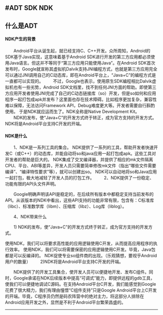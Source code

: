 #ADT SDK NDK 
-------
## 什么是ADT
####  NDK产生的背景
&emsp;&emsp;Android平台从诞生起，就已经支持C、C++开发。众所周知，Android的SDK基于Java实现，这意味着基于Android SDK进行开发的第三方应用都必须使用Java语言。但这并不等同于“第三方应用只能使用Java”。在Android SDK首次发布时，Google就宣称其虚拟机Dalvik支持JNI编程方式，也就是第三方应用完全可以通过JNI调用自己的C动态库，即在Android平台上，“Java+C”的编程方式是一直都可以实现的。
&emsp;&emsp;不过，Google也表示，使用原生SDK编程相比Dalvik虚拟机也有一些劣势，Android SDK文档里，找不到任何JNI方面的帮助。即使第三方应用开发者使用JNI完成了自己的C动态链接库（so）开发，但是so如何和应用程序一起打包成apk并发布？这里面也存在技术障碍。比如程序更加复杂，兼容性难以保障，无法访问Framework API，Debug难度更大等。开发者需要自行斟酌使用。
   于是NDK就应运而生了。NDK全称是Native Development Kit。
　　NDK的发布，使“Java+C”的开发方式终于转正，成为官方支持的开发方式。NDK将是Android平台支持C开发的开端。
  
#### NDK是什么
　　1、NDK是一系列工具的集合。
NDK提供了一系列的工具，帮助开发者快速开发C（或C++）的动态库，并能自动将so和java应用一起打包成apk。这些工具对开发者的帮助是巨大的。
NDK集成了交叉编译器，并提供了相应的mk文件隔离CPU、平台、ABI等差异，开发人员只需要简单修改mk文件（指出“哪些文件需要编译”、“编译特性要求”等），就可以创建出so。
NDK可以自动地将so和Java应用一起打包，极大地减轻了开发人员的打包工作。
　　2、NDK提供了一份稳定、功能有限的API头文件声明。

　　Google明确声明该API是稳定的，在后续所有版本中都稳定支持当前发布的API。从该版本的NDK中看出，这些API支持的功能非常有限，包含有：C标准库（libc）、标准数学库（libm）、压缩库（libz）、Log库（liblog）。

　　4、NDK带来什么

　　1) NDK的发布，使“Java+C”的开发方式终于转正，成为官方支持的开发方式。

使用NDK，我们可以将要求高性能的应用逻辑使用C开发，从而提高应用程序的执行效率。
使用NDK，我们可以将需要保密的应用逻辑使用C开发。毕竟，Java包都是可以反编译的。
NDK促使专业so组件商的出现。（乐观猜想，要视乎Android用户的数量）
　　2)NDK将是Android平台支持C开发的开端。

　　NDK提供了的开发工具集合，使开发人员可以便捷地开发、发布C组件。同时，Google承诺在NDK后续版本中提高“可调式”能力，即提供远程的gdb工具，使我们可以便捷地调试C源码。在支持Android平台C开发，我们能感觉到Google花费了很大精力，我们有理由憧憬“C组件支持”只是Google Android平台上C开发的开端。毕竟，C程序员仍然是码农阵营中的绝对主力，将这部分人排除在Android应用开发之外，显然是不利于Android平台繁荣昌盛的。

-------
##
